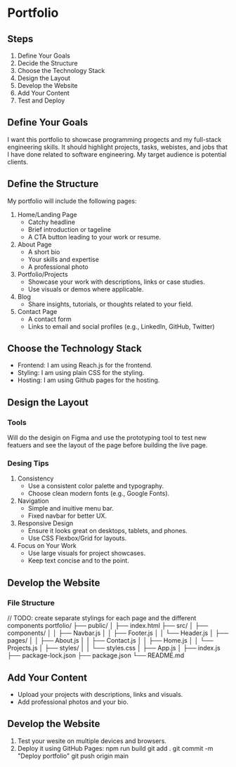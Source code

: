 # Portfolio

## Steps
1. Define Your Goals
2. Decide the Structure
3. Choose the Technology Stack
4. Design the Layout
5. Develop the Website
6. Add Your Content
7. Test and Deploy

## Define Your Goals
I want this portfolio to showcase programming progects and my full-stack engineering skills. It should highlight projects, tasks, webistes, and jobs that I have done related to software engineering.
My target audience is potential clients.

## Define the Structure
My portfolio will include the following pages:
1. Home/Landing Page
    - Catchy headline
    - Brief introduction or tageline
    - A CTA button leading to your work or resume.
2. About Page
    - A short bio
    - Your skills and expertise
    - A professional photo
3. Portfolio/Projects
    - Showcase your work with descriptions, links or case studies.
    - Use visuals or demos where applicable.
3. Blog
    - Share insights, tutorials, or thoughts related to your field.
4. Contact Page
    - A contact form
    - Links to email and social profiles (e.g., LinkedIn, GitHub, Twitter)

## Choose the Technology Stack
- Frontend: I am using Reach.js for the frontend.
- Styling: I am using plain CSS for the styling.
- Hosting: I am using Github pages for the hosting.

## Design the Layout
### Tools
Will do the desigin on Figma and use the prototyping tool to test new featuers and see the layout of the page before building the live page.
### Desing Tips
1. Consistency
    - Use a consistent color palette and typography.
    - Choose clean modern fonts (e.g., Google Fonts).
2. Navigation
    - Simple and inuitive menu bar.
    - Fixed navbar for better UX.
3. Responsive Design
    - Ensure it looks great on desktops, tablets, and phones.
    - Use CSS Flexbox/Grid for layouts.
4. Focus on Your Work
    - Use large visuals for project showcases.
    - Keep text concise and to the point.

## Develop the Website
### File Structure
// TODO: create separate stylings for each page and the different components
portfolio/
├── public/
│   ├── index.html
├── src/
│   ├── components/
│   │   ├── Navbar.js
│   │   ├── Footer.js
│   │   └── Header.js
│   ├── pages/
│   │   ├── About.js
│   │   ├── Contact.js
│   │   ├── Home.js
│   │   └── Projects.js
│   ├── styles/
│   │   └── styles.css
│   ├── App.js
│   ├── index.js
├── package-lock.json
├── package.json
└── README.md

## Add Your Content
- Upload your projects with descriptions, links and visuals.
- Add professional photos and your bio.

## Develop the Website
1. Test your wesite on multiple devices and browsers.
2. Deploy it using GitHub Pages:
    npm run build
    git add .
    git commit -m "Deploy portfolio"
    git push origin main
